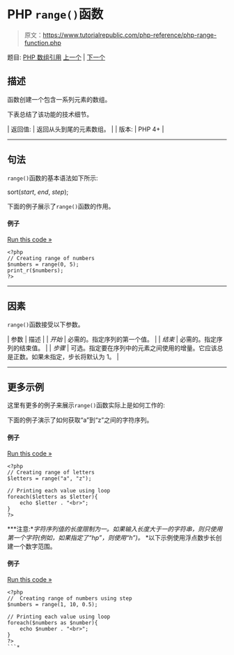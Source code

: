 # PHP `range()`函数

> 原文：<https://www.tutorialrepublic.com/php-reference/php-range-function.php>

题目: [PHP 数组引用](php-array-functions.php) [上一个](php-prev-function.php) | [下一个](php-reset-function.php)

## 描述

函数创建一个包含一系列元素的数组。

下表总结了该功能的技术细节。

| 返回值: | 返回从头到尾的元素数组。 |
| 版本: | PHP 4+ |

* * *

## 句法

`range()`函数的基本语法如下所示:

sort(*start*, *end*, *step*);

下面的例子展示了`range()`函数的作用。

#### 例子

[Run this code »](../codelab.php?topic=php&file=create-a-range-of-numbers "Run this code to view the output")

```
<?php
// Creating range of numbers
$numbers = range(0, 5);
print_r($numbers);
?>
```

* * *

## 因素

`range()`函数接受以下参数。

| 参数 | 描述 |
| *开始* | 必需的。指定序列的第一个值。 |
| *结束* | 必需的。指定序列的结束值。 |
| *步骤* | 可选。指定要在序列中的元素之间使用的增量。它应该总是正数。如果未指定，步长将默认为 1。 |

* * *

## 更多示例

这里有更多的例子来展示`range()`函数实际上是如何工作的:

下面的例子演示了如何获取“a”到“z”之间的字符序列。

#### 例子

[Run this code »](../codelab.php?topic=php&file=create-a-range-of-alphabetical-characters "Run this code to view the output")

```
<?php
// Creating range of letters
$letters = range("a", "z");

// Printing each value using loop
foreach($letters as $letter){
    echo $letter . "<br>";
}
?>
```

 ***注意:**字符序列值的长度限制为一。如果输入长度大于一的字符串，则只使用第一个字符(例如，如果指定了“hp”，则使用“h”)。*  *以下示例使用浮点数步长创建一个数字范围。

#### 例子

[Run this code »](../codelab.php?topic=php&file=create-a-range-of-numbers-using-step "Run this code to view the output")

```
<?php
//  Creating range of numbers using step
$numbers = range(1, 10, 0.5);

// Printing each value using loop
foreach($numbers as $number){
    echo $number . "<br>";
}
?>
```*